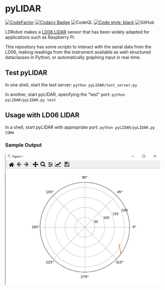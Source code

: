 # pyLIDAR

[![CodeFactor](https://www.codefactor.io/repository/github/paradoxdruid/pyLIDAR/badge)](https://www.codefactor.io/repository/github/paradoxdruid/pyLIDAR)  [![Codacy Badge](https://app.codacy.com/project/badge/Grade/c8c86fe25a644cb69b8b6e789ca1c18f)](https://www.codacy.com/gh/Paradoxdruid/pyLIDAR/dashboard?utm_source=github.com&amp;utm_medium=referral&amp;utm_content=Paradoxdruid/pyLIDAR&amp;utm_campaign=Badge_Grade) ![CodeQL](https://github.com/Paradoxdruid/pyLIDAR/workflows/CodeQL/badge.svg) [![Code style: black](https://img.shields.io/badge/code%20style-black-000000.svg)](https://github.com/ambv/black)  ![GitHub](https://img.shields.io/github/license/Paradoxdruid/pyLIDAR)

LDRobot makes a [LD06 LiDAR](https://www.ldrobot.com/product/en/98) sensor that has been widely adapted for applications such as Raspberry Pi.

This repository has some scripts to interact with the serial data from the LD06, making readings from the instrument available as well-structured dataclasses in Python, or automatically graphing input in real-time.

## Test pyLIDAR

In one shell, start the test server: `python pyLIDAR/test_server.py`

In another, start pyLIDAR, specifying the "test" port: `python pyLIDAR/pyLIDAR.py test`

## Usage with LD06 LIDAR

In a shell, start pyLIDAR with appropriate port: `python pyLIDAR/pyLIDAR.py COM4`

### Sample Output

![Sample Output](/assets/sample_output.png?raw=true "Sample Output")
